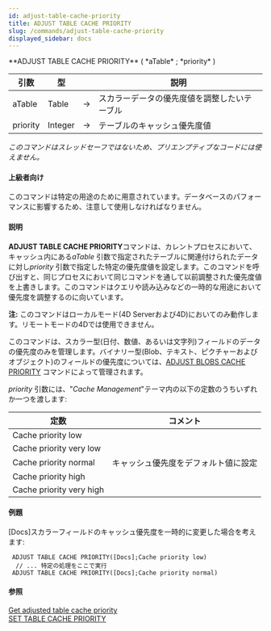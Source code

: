 ```yaml
---
id: adjust-table-cache-priority
title: ADJUST TABLE CACHE PRIORITY
slug: /commands/adjust-table-cache-priority
displayed_sidebar: docs
---
```


<!--REF #_command_.ADJUST TABLE CACHE PRIORITY.Syntax-->**ADJUST TABLE CACHE PRIORITY** ( *aTable* ; *priority* )<!-- END REF-->
<!--REF #_command_.ADJUST TABLE CACHE PRIORITY.Params-->
| 引数 | 型 |  | 説明 |
| --- | --- | --- | --- |
| aTable | Table | &#8594;  | スカラーデータの優先度値を調整したいテーブル |
| priority | Integer | &#8594;  | テーブルのキャッシュ優先度値 |

<!-- END REF-->

*このコマンドはスレッドセーフではないため、プリエンプティブなコードには使えません。*


#### 上級者向け 

<!--REF #_command_.ADJUST TABLE CACHE PRIORITY.Summary-->このコマンドは特定の用途のために用意されています。<!-- END REF-->データベースのパフォーマンスに影響するため、注意して使用しなければなりません。

#### 説明 

**ADJUST TABLE CACHE PRIORITY**コマンドは、カレントプロセスにおいて、キャッシュ内にある*aTable* 引数で指定されたテーブルに関連付けられたデータに対し*priority* 引数で指定した特定の優先度値を設定します。このコマンドを呼び出すと、同じプロセスにおいて同じコマンドを通して以前調整された優先度値を上書きします。このコマンドはクエリや読み込みなどの一時的な用途において優先度を調整するのに向いています。

**注:** このコマンドはローカルモード(4D Serverおよび4D)においてのみ動作します。リモートモードの4Dでは使用できません。

このコマンドは、スカラー型(日付、数値、あるいは文字列)フィールドのデータの優先度のみを管理します。バイナリー型(Blob、テキスト、ピクチャーおよびオブジェクト)のフィールドの優先度については、[ADJUST BLOBS CACHE PRIORITY](adjust-blobs-cache-priority.md) コマンドによって管理されます。

*priority* 引数には、"*Cache Management*"テーマ内の以下の定数のうちいずれか一つを渡します:

| 定数                       | コメント               |
| ------------------------ | ------------------ |
| Cache priority low       |                    |
| Cache priority very low  |                    |
| Cache priority normal    | キャッシュ優先度をデフォルト値に設定 |
| Cache priority high      |                    |
| Cache priority very high |                    |

#### 例題 

\[Docs\]スカラーフィールドのキャッシュ優先度を一時的に変更した場合を考えます:

```4d
 ADJUST TABLE CACHE PRIORITY([Docs];Cache priority low)
  // ... 特定の処理をここで実行
 ADJUST TABLE CACHE PRIORITY([Docs];Cache priority normal)
```

#### 参照 

[Get adjusted table cache priority](get-adjusted-table-cache-priority.md)  
[SET TABLE CACHE PRIORITY](set-table-cache-priority.md)  